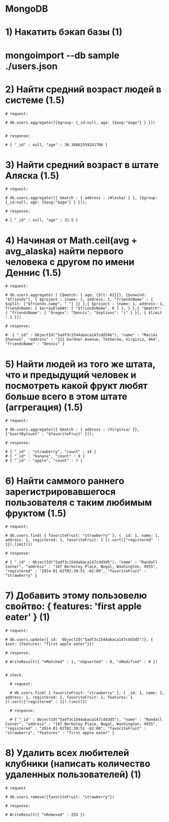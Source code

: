 # MongoDB

# 1) Накатить бэкап базы (1)

  # mongoimport --db sample ./users.json


# 2) Найти средний возраст людей в системе (1.5)

    # request:
 	
    # db.users.aggregate([{$group: {_id:null, age: {$avg:"$age"} } }])


    # response:

    # { "_id" : null, "age" : 30.38862559241706 }


# 3) Найти средний возраст в штате Аляска (1.5)

    # request:

    # db.users.aggregate([{ $match : { address : /Alaska/ } }, {$group: {_id:null, age: {$avg:"$age"} } }]);

    # response:

    # { "_id" : null, "age" : 31.5 }


# 4) Начиная от Math.ceil(avg + avg_alaska) найти первого человека с другом по имени Деннис (1.5)

    # request:

    # db.users.aggregate( [ {$match: { age: {$lt: 62}}}, {$unwind: "$friends"}, { $project : {name: 1, address: 1, "friendsName" : { $split: ["$friends.name", " "] }} },{ $project : {name: 1, address: 1,  friendsName: { $arrayElemAt: [ "$friendsName", 0 ] }, } },{ "$match": { "friendsName": { "$regex": "Dennis", "$options": "i" } }}, { $limit : 1 }])

    # response:

    #  { "_id" : ObjectId("5adf3c1544abaca147cdd34b"), "name" : "Macias Shannon", "address" : "221 Gardner Avenue, Tetherow, Virginia, 464", "friendsName" : "Dennis" }


# 5) Найти людей из того же штата, что и предыдущий человек и посмотреть какой фрукт любят больше всего в этом штате (аггрегация) (1.5)

    # request:
    
    # db.users.aggregate([{ $match : { address : /Virginia/ }}, {"$sortByCount" : "$favoriteFruit" }]);

    # response:
    
    # { "_id" : "strawberry", "count" : 14 }
    # { "_id" : "banana", "count" : 9 }
    # { "_id" : "apple", "count" : 7 }


# 6) Найти саммого раннего зарегистрировавшегося пользователя с таким любимым фруктом (1.5)

    # request:

    # db.users.find( { favoriteFruit: "strawberry" }, { _id: 1, name: 1, address: 1, registered: 1, favoriteFruit: 1 }).sort({"registered"  : 1}).limit(1)

    # response:

    # { "_id" : ObjectId("5adf3c1544abaca147cdd3d5"), "name" : "Randall Conner", "address" : "167 Berkeley Place, Nogal, Washington, 4955", "registered" : "2014-01-02T02:39:51 -02:00", "favoriteFruit" : "strawberry" }


# 7) Добавить этому пользовелю свойтво: { features: 'first apple eater' } (1)

    # request:

    # db.users.update({_id:  ObjectId("5adf3c1544abaca147cdd3d5")}, { $set: {features: "first apple eater"}})

    # response: 

    # WriteResult({ "nMatched" : 1, "nUpserted" : 0, "nModified" : 0 })


    # check: 

      # request:

      # db.users.find( { favoriteFruit: "strawberry" }, { _id: 1, name: 1, address: 1, registered: 1, favoriteFruit: 1, features: 1 }).sort({"registered" : 1}).limit(1)

      # response:

      # { "_id" : ObjectId("5adf3c1544abaca147cdd3d5"), "name" : "Randall Conner", "address" : "167 Berkeley Place, Nogal, Washington, 4955", "registered" : "2014-01-02T02:39:51 -02:00", "favoriteFruit" : "strawberry", "features" : "first apple eater" }


  # 8) Удалить всех любителей клубники (написать количество удаленных пользователей) (1)

    # request
    
    # db.users.remove({favoriteFruit: "strawberry"})

    # response:
  
    # WriteResult({ "nRemoved" : 253 })
